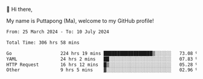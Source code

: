 👋 Hi there,

My name is Puttapong (Ma), welcome to my GitHub profile!

<!--START_SECTION:waka-->

```txt
From: 25 March 2024 - To: 10 July 2024

Total Time: 306 hrs 58 mins

Go                  224 hrs 19 mins ██████████████████▒░░░░░░   73.08 %
YAML                24 hrs 2 mins   ██░░░░░░░░░░░░░░░░░░░░░░░   07.83 %
HTTP Request        16 hrs 12 mins  █▒░░░░░░░░░░░░░░░░░░░░░░░   05.28 %
Other               9 hrs 5 mins    ▓░░░░░░░░░░░░░░░░░░░░░░░░   02.96 %
```

<!--END_SECTION:waka-->
